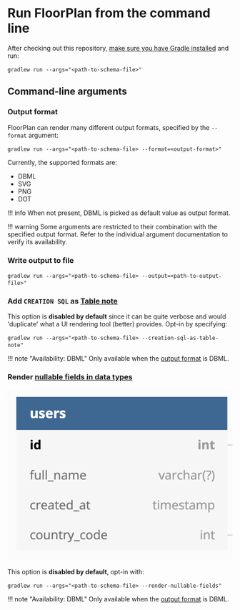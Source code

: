 # Run FloorPlan from the command line

After checking out this repository, [make sure you have Gradle installed](https://gradle.org/install/) and run:
```
gradlew run --args="<path-to-schema-file>"
```

## Command-line arguments

### Output format

FloorPlan can render many different output formats, specified by the `--format` argument:

```
gradlew run --args="<path-to-schema-file> --format=<output-format>"
```

Currently, the supported formats are:

- DBML
- SVG
- PNG
- DOT

!!! info
    When not present, DBML is picked as default value as output format.

!!! warning
    Some arguments are restricted to their combination with the specified output format. Refer to the individual argument documentation to verify its availability.

### Write output to file

```
gradlew run --args="<path-to-schema-file> --output=<path-to-output-file>"
```

### Add `CREATION SQL` as [Table note](https://www.dbml.org/docs/#table-notes)

This option is **disabled by default** since it can be quite verbose and would 'duplicate' what a UI rendering tool (better) provides.
Opt-in by specifying:

```
gradlew run --args="<path-to-schema-file> --creation-sql-as-table-note"
```

!!! note "Availability: DBML"
    Only available when the [output format](#output-format) is DBML.

### Render [nullable fields in data types](https://github.com/julioz/FloorPlan/issues/12)

![render nullable fields](images/render-nullable-fields.png)

This option is **disabled by default**, opt-in with:

```
gradlew run --args="<path-to-schema-file> --render-nullable-fields"
```

!!! note "Availability: DBML"
    Only available when the [output format](#output-format) is DBML.
